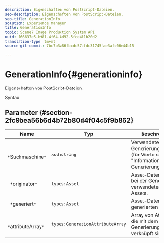 ```yaml
---
description: Eigenschaften von PostScript-Dateien.
seo-description: Eigenschaften von PostScript-Dateien.
seo-title: GenerationInfo
solution: Experience Manager
title: GenerationInfo
topic: Scene7 Image Production System API
uuid: 166637e5-b981-4f64-8d92-5fce4f1b20d2
translation-type: tm+mt
source-git-commit: 7bc7b3a86fbcdc57cfdc31745fae3afc06e44b15

---
```



# GenerationInfo{#generationinfo}

Eigenschaften von PostScript-Dateien.

Syntax

## Parameter {#section-2fc9bea56b6d4b72b80d4f04c5f9b862}

| Name | Typ | Beschreibung |
|---|---|---|
| ` *`Suchmaschine`*` | `xsd:string` | Verwendete Generierungsmaschine (für Werte siehe &quot;Informationen zur Generierung&quot;). |
| ` *`originator`*` | `types:Asset` | Asset-Datensatz des bei der Generierung verwendeten Master-Assets. |
| ` *`generiert`*` | `types:Asset` | Asset-Datensatz des generierten Assets. |
| ` *`attributeArray`*` | `types:GenerationAttributeArray` | Array von Attributen, die mit dem Generierungsprozess verknüpft sind. |

